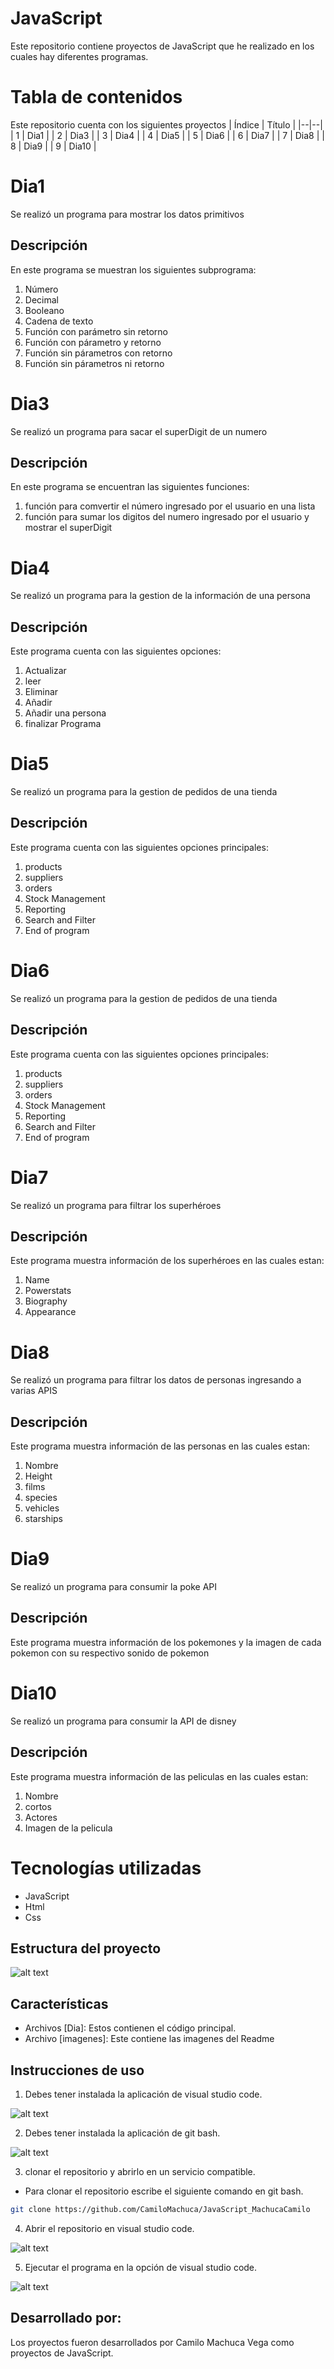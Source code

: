 # JavaScript
Este repositorio contiene proyectos  de JavaScript que he realizado en los cuales hay diferentes programas.
# Tabla de contenidos 
Este repositorio cuenta con los siguientes proyectos
| Índice | Título |
|--|--|
| 1 | Dia1 |
| 2 | Dia3 |
| 3 | Dia4 |
| 4 | Dia5 |
| 5 | Dia6 |
| 6 | Dia7 |
| 7 | Dia8 |
| 8 | Dia9 |
| 9 | Dia10 |

# Dia1
Se realizó un programa para mostrar los datos primitivos 

## Descripción 
En este programa se muestran los siguientes subprograma:
1. Número
2. Decimal
3. Booleano
4. Cadena de texto
5. Función con parámetro sin retorno
6. Función con párametro y retorno
7. Función sin párametros con retorno
8. Función sin párametros ni retorno
#
# Dia3
Se realizó un programa para sacar el superDigit de un numero 
## Descripción
En este programa se encuentran las siguientes funciones:
1. función para comvertir el número ingresado por el usuario en una lista
2. función para sumar los digitos del numero ingresado por el usuario y mostrar el superDigit

# Dia4
Se realizó un programa para la gestion de la información de una persona 
## Descripción
Este programa cuenta con las siguientes opciones:
1. Actualizar
2. leer
3. Eliminar
4. Añadir
5. Añadir una persona
6. finalizar Programa

# Dia5
Se realizó un programa para la gestion de pedidos de una tienda 
## Descripción
Este programa cuenta con las siguientes opciones principales:
1. products
2. suppliers
3. orders
4. Stock Management
5. Reporting
6. Search and Filter
7. End of program 

# Dia6
Se realizó un programa para la gestion de pedidos de una tienda 
## Descripción
Este programa cuenta con las siguientes opciones principales:
1. products
2. suppliers
3. orders
4. Stock Management
5. Reporting
6. Search and Filter
7. End of program 

# Dia7
Se realizó un programa para filtrar los superhéroes
## Descripción
Este programa muestra información de los superhéroes en las cuales estan:
1. Name
2. Powerstats
3. Biography
4. Appearance

# Dia8 
Se realizó un programa para filtrar los datos de personas ingresando a varias APIS
## Descripción
Este programa muestra información de las personas en las cuales estan:
1. Nombre
2. Height
3. films
4. species
5. vehicles
6. starships

# Dia9 
Se realizó un programa para consumir la poke API
## Descripción
Este programa muestra información de los pokemones y la imagen de cada pokemon con su respectivo sonido de pokemon

# Dia10
Se realizó un programa para consumir la API de disney
## Descripción
Este programa muestra información de las peliculas en las cuales estan:
1. Nombre
2. cortos
3. Actores 
4. Imagen de la pelicula

# Tecnologías utilizadas 
- JavaScript
- Html
- Css
## Estructura del proyecto
![alt text](<imagenes/Captura de pantalla 2024-09-03 200516.png>)

## Características
- Archivos [Dia]: Estos contienen el código principal.
- Archivo [imagenes]: Este contiene las imagenes del Readme
## Instrucciones de uso

1. Debes tener instalada la aplicación de visual studio code. 

![alt text](<imagenes/Captura de pantalla 2024-08-05 115720.png>)


2. Debes tener instalada la aplicación de git bash.

![alt text](<imagenes/Captura de pantalla 2024-08-05 120027.png>)

3. clonar el repositorio y abrirlo en un servicio compatible. 
- Para clonar el repositorio escribe el siguiente comando en git bash.
```bash
git clone https://github.com/CamiloMachuca/JavaScript_MachucaCamilo
``` 

4. Abrir el repositorio en visual studio code.

![alt text](<imagenes/Captura de pantalla 2024-09-03 200656.png>)

5. Ejecutar el programa en la opción de visual studio code. 

![alt text](<imagenes/Captura de pantalla 2024-08-20 223341.png>)
 

## Desarrollado por:
Los proyectos fueron desarrollados por Camilo Machuca Vega como proyectos de JavaScript.
